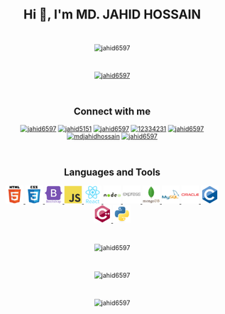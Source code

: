 <h1 align="center">Hi 👋, I'm MD. JAHID HOSSAIN</h1>


<br/>


<p align="center"> <img src="https://komarev.com/ghpvc/?username=jahid6597&label=Profile%20views&color=0e75b6&style=flat" alt="jahid6597" /> </p>


<br/>


<p align="center"> <a href="https://github.com/ryo-ma/github-profile-trophy"><img src="https://github-profile-trophy.vercel.app/?username=jahid6597" alt="jahid6597" /></a> </p>


<br/>


<h2 align="center">Connect with me</h2>

<p align="center">                   <a href="https://fb.com/jahid6597" target="blank"><img src="https://raw.githubusercontent.com/rahuldkjain/github-profile-readme-generator/master/src/images/icons/Social/facebook.svg" alt="jahid6597" height="30" width="40" /></a>                   <a href="https://instagram.com/jahid5151" target="blank"><img src="https://raw.githubusercontent.com/rahuldkjain/github-profile-readme-generator/master/src/images/icons/Social/instagram.svg" alt="jahid5151" height="30" width="40" /></a>                   <a href="https://linkedin.com/in/jahid6597" target="blank"><img src="https://raw.githubusercontent.com/rahuldkjain/github-profile-readme-generator/master/src/images/icons/Social/linked-in-alt.svg" alt="jahid6597" height="30" width="40" /></a>                   <a href="https://stackoverflow.com/users/12334231" target="blank"><img src="https://raw.githubusercontent.com/rahuldkjain/github-profile-readme-generator/master/src/images/icons/Social/stack-overflow.svg" alt="12334231" height="30" width="40" /></a>                   <a href="https://codeforces.com/profile/jahid6597" target="blank"><img src="https://raw.githubusercontent.com/rahuldkjain/github-profile-readme-generator/master/src/images/icons/Social/codeforces.svg" alt="jahid6597" height="30" width="40" /></a>                   <a href="https://auth.geeksforgeeks.org/user/mdjahidhossain" target="blank"><img src="https://raw.githubusercontent.com/rahuldkjain/github-profile-readme-generator/master/src/images/icons/Social/geeks-for-geeks.svg" alt="mdjahidhossain" height="30" width="40" /></a>                   <a href="https://www.hackerrank.com/jahid6597" target="blank"><img src="https://raw.githubusercontent.com/rahuldkjain/github-profile-readme-generator/master/src/images/icons/Social/hackerrank.svg" alt="jahid6597" height="30" width="40" /></a>                   </p>


<br/>


<h2 align="center">Languages and Tools</h2>

<p align="center">                   <a href="https://www.w3.org/html/" target="_blank" rel="noreferrer"> <img src="https://raw.githubusercontent.com/devicons/devicon/master/icons/html5/html5-original-wordmark.svg" alt="html5" width="40" height="40"/> </a>                   <a href="https://www.w3schools.com/css/" target="_blank" rel="noreferrer"> <img src="https://raw.githubusercontent.com/devicons/devicon/master/icons/css3/css3-original-wordmark.svg" alt="css3" width="40" height="40"/> </a>                   <a href="https://getbootstrap.com" target="_blank" rel="noreferrer"> <img src="https://raw.githubusercontent.com/devicons/devicon/master/icons/bootstrap/bootstrap-plain-wordmark.svg" alt="bootstrap" width="40" height="40"/> </a>                    <a href="https://developer.mozilla.org/en-US/docs/Web/JavaScript" target="_blank" rel="noreferrer"> <img src="https://raw.githubusercontent.com/devicons/devicon/master/icons/javascript/javascript-original.svg" alt="javascript" width="40" height="40"/> </a>                    <a href="https://reactjs.org/" target="_blank" rel="noreferrer"> <img src="https://raw.githubusercontent.com/devicons/devicon/master/icons/react/react-original-wordmark.svg" alt="react" width="40" height="40"/> </a>                  <a href="https://nodejs.org" target="_blank" rel="noreferrer"> <img src="https://raw.githubusercontent.com/devicons/devicon/master/icons/nodejs/nodejs-original-wordmark.svg" alt="nodejs" width="40" height="40"/> </a>                   <a href="https://expressjs.com" target="_blank" rel="noreferrer"> <img src="https://raw.githubusercontent.com/devicons/devicon/master/icons/express/express-original-wordmark.svg" alt="express" width="40" height="40"/> </a>                   <a href="https://www.mongodb.com/" target="_blank" rel="noreferrer"> <img src="https://raw.githubusercontent.com/devicons/devicon/master/icons/mongodb/mongodb-original-wordmark.svg" alt="mongodb" width="40" height="40"/> </a>                   <a href="https://www.mysql.com/" target="_blank" rel="noreferrer"> <img src="https://raw.githubusercontent.com/devicons/devicon/master/icons/mysql/mysql-original-wordmark.svg" alt="mysql" width="40" height="40"/> </a>                   <a href="https://www.oracle.com/" target="_blank" rel="noreferrer"> <img src="https://raw.githubusercontent.com/devicons/devicon/master/icons/oracle/oracle-original.svg" alt="oracle" width="40" height="40"/> </a>                   <a href="https://www.cprogramming.com/" target="_blank" rel="noreferrer"> <img src="https://raw.githubusercontent.com/devicons/devicon/master/icons/c/c-original.svg" alt="c" width="40" height="40"/> </a>                   <a href="https://www.w3schools.com/cpp/" target="_blank" rel="noreferrer"> <img src="https://raw.githubusercontent.com/devicons/devicon/master/icons/cplusplus/cplusplus-original.svg" alt="cplusplus" width="40" height="40"/> </a>                   <a href="https://www.python.org" target="_blank" rel="noreferrer"> <img src="https://raw.githubusercontent.com/devicons/devicon/master/icons/python/python-original.svg" alt="python" width="40" height="40"/> </a>                   </p>


<br/>


<p align="center"><img src="https://github-readme-stats.vercel.app/api/top-langs?username=jahid6597&show_icons=true&locale=en&layout=compact" alt="jahid6597" /></p>


<br/>


<p align="center"><img src="https://github-readme-stats.vercel.app/api?username=jahid6597&show_icons=true&locale=en" alt="jahid6597" /></p>


<br/>


<p align="center"><img src="https://github-readme-streak-stats.herokuapp.com/?user=jahid6597&" alt="jahid6597" /></p>

